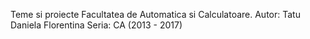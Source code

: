 Teme si proiecte Facultatea de Automatica si Calculatoare.
Autor: Tatu Daniela Florentina
Seria: CA (2013 - 2017)
